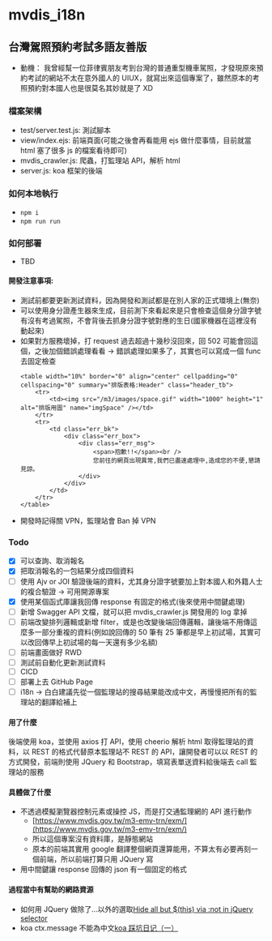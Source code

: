 # mvdis_i18n

## 台灣駕照預約考試多語友善版

-   動機： 我曾經幫一位菲律賓朋友考到台灣的普通重型機車駕照，才發現原來預約考試的網站不太在意外國人的 UIUX，就寫出來這個專案了，雖然原本的考照預約對本國人也是很莫名其妙就是了 XD

### 檔案架構

-   test/server.test.js: 測試腳本
-   view/index.ejs: 前端頁面(可能之後會再看能用 ejs 做什麼事情，目前就當 html 塞了很多 js 的檔案看待即可)
-   mvdis_crawler.js: 爬蟲，打監理站 API，解析 html
-   server.js: koa 框架的後端

### 如何本地執行

-   `npm i`
-   `npm run run`

### 如何部署

-   TBD

#### 開發注意事項:

-   測試前都要更新測試資料，因為開發和測試都是在別人家的正式環境上(無奈)
-   可以使用身分證產生器來生成，目前測下來看起來是只會檢查這個身分證字號有沒有考過駕照，不會背後去抓身分證字號對應的生日(國家機器在這裡沒有動起來)
-   如果對方服務壞掉，打 request 過去超過十幾秒沒回來，回 502 可能會回這個，之後加個錯誤處理看看 -> 錯誤處理如果多了，其實也可以寫成一個 func 去固定檢查
    ```
    <table width="10%" border="0" align="center" cellpadding="0" cellspacing="0" summary="排版表格:Header" class="header_tb">
        <tr>
            <td><img src="/m3/images/space.gif" width="1000" height="1" alt="排版用圖" name="imgSpace" /></td>
        </tr>
        <tr>
            <td class="err_bk">
                <div class="err_box">
                    <div class="err_msg">
                        <span>抱歉!!</span><br />
                        您前往的網頁出現異常,我們已盡速處理中,造成您的不便,懇請見諒。
                    </div>
                </div>
            </td>
        </tr>
    </table>
    ```
-   開發時記得關 VPN，監理站會 Ban 掉 VPN

### Todo

-   [x] 可以查詢、取消報名
-   [x] 把取消報名的一包結果分成四個資料
-   [ ] 使用 Ajv or JOI 驗證後端的資料，尤其身分證字號要加上對本國人和外籍人士的複合驗證 -> 可用開源專案
-   [x] 使用某個函式庫讓我回傳 response 有固定的格式(後來使用中間鍵處理)
-   [ ] 新增 Swagger API 文檔，就可以把 mvdis_crawler.js 開發用的 log 拿掉
-   [ ] 前端改變排列邏輯或新增 filter，或是也改變後端回傳邏輯，讓後端不用傳這麼多一部分重複的資料(例如說回傳的 50 筆有 25 筆都是早上初試場，其實可以改回傳早上初試場的每一天還有多少名額)
-   [ ] 前端畫面做好 RWD
-   [ ] 測試前自動化更新測試資料
-   [ ] CICD
-   [ ] 部署上去 GitHub Page
-   [ ] i18n -> 白白建議先從一個監理站的搜尋結果能改成中文，再慢慢把所有的監理站的翻譯給補上

#### 用了什麼

後端使用 koa，並使用 axios 打 API，使用 cheerio 解析 html 取得監理站的資料，以 REST 的格式代替原本監理站不 REST 的 API，讓開發者可以以 REST 的方式開發，前端則使用 JQuery 和 Bootstrap，填寫表單送資料給後端去 call 監理站的服務

#### 具體做了什麼

-   不透過模擬瀏覽器控制元素或操控 JS，而是打交通監理網的 API 進行動作
    -   [https://www.mvdis.gov.tw/m3-emv-trn/exm/](https://www.mvdis.gov.tw/m3-emv-trn/exm/)
    -   所以這個專案沒有資料庫，是靜態網站
    -   原本的前端其實用 google 翻譯整個網頁還算能用，不算太有必要再刻一個前端，所以前端打算只用 JQuery 寫
-   用中間鍵讓 response 回傳的 json 有一個固定的格式

#### 過程當中有幫助的網路資源

-   如何用 JQuery 做除了...以外的選取[Hide all but $(this) via :not in jQuery selector](https://stackoverflow.com/questions/1328314/hide-all-but-this-via-not-in-jquery-selector)
-   koa ctx.message 不能為中文[koa 踩坑日记（一）](https://juejin.cn/post/7052712021573402631)
